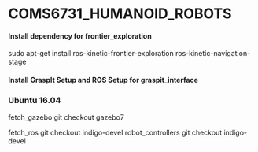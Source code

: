 # COMS6731_HUMANOID_ROBOTS

#### Install dependency for frontier_exploration
sudo apt-get install ros-kinetic-frontier-exploration ros-kinetic-navigation-stage

#### Install GraspIt Setup and ROS Setup for graspit_interface

### Ubuntu 16.04
fetch_gazebo git checkout gazebo7

fetch_ros git checkout indigo-devel
robot_controllers git checkout indigo-devel
